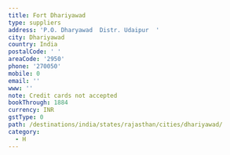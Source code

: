 ```yaml
---
title: Fort Dhariyawad
type: suppliers
address: 'P.O. Dharyawad  Distr. Udaipur  '
city: Dhariyawad
country: India
postalCode: ' '
areaCode: '2950'
phone: '270050'
mobile: 0
email: ''
www: ''
note: Credit cards not accepted
bookThrough: 1884
currency: INR
gstType: 0
path: /destinations/india/states/rajasthan/cities/dhariyawad/
category:
  - H
---
```


